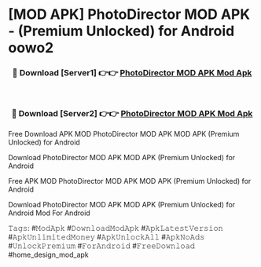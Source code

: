 # [MOD APK] PhotoDirector MOD APK - (Premium Unlocked) for Android oowo2



<div align="center">
<h3>🔴 Download [Server1] 👉👉 <a href="https://momento.my/?title=PhotoDirector_MOD_APK">PhotoDirector MOD APK Mod Apk</a></h3><br>

<h3>🔴 Download [Server2] 👉👉 <a href="https://momento.my/?title=PhotoDirector_MOD_APK">PhotoDirector MOD APK Mod Apk</a></h3>
</div>



Free Download APK MOD PhotoDirector MOD APK MOD APK (Premium Unlocked) for Android

Download PhotoDirector MOD APK MOD APK (Premium Unlocked) for Android

Free APK MOD PhotoDirector MOD APK MOD APK (Premium Unlocked) for Android

Download PhotoDirector MOD APK MOD APK (Premium Unlocked) for Android Mod For Android

𝚃𝚊𝚐𝚜: #𝙼𝚘𝚍𝙰𝚙𝚔 #𝙳𝚘𝚠𝚗𝚕𝚘𝚊𝚍𝙼𝚘𝚍𝙰𝚙𝚔 #𝙰𝚙𝚔𝙻𝚊𝚝𝚎𝚜𝚝𝚅𝚎𝚛𝚜𝚒𝚘𝚗 #𝙰𝚙𝚔𝚄𝚗𝚕𝚒𝚖𝚒𝚝𝚎𝚍𝙼𝚘𝚗𝚎𝚢 #𝙰𝚙𝚔𝚄𝚗𝚕𝚘𝚌𝚔𝙰𝚕𝚕 #𝙰𝚙𝚔𝙽𝚘𝙰𝚍𝚜 #𝚄𝚗𝚕𝚘𝚌𝚔𝙿𝚛𝚎𝚖𝚒𝚞𝚖 #𝙵𝚘𝚛𝙰𝚗𝚍𝚛𝚘𝚒𝚍 #𝙵𝚛𝚎𝚎𝙳𝚘𝚠𝚗𝚕𝚘𝚊𝚍 #home_design_mod_apk
